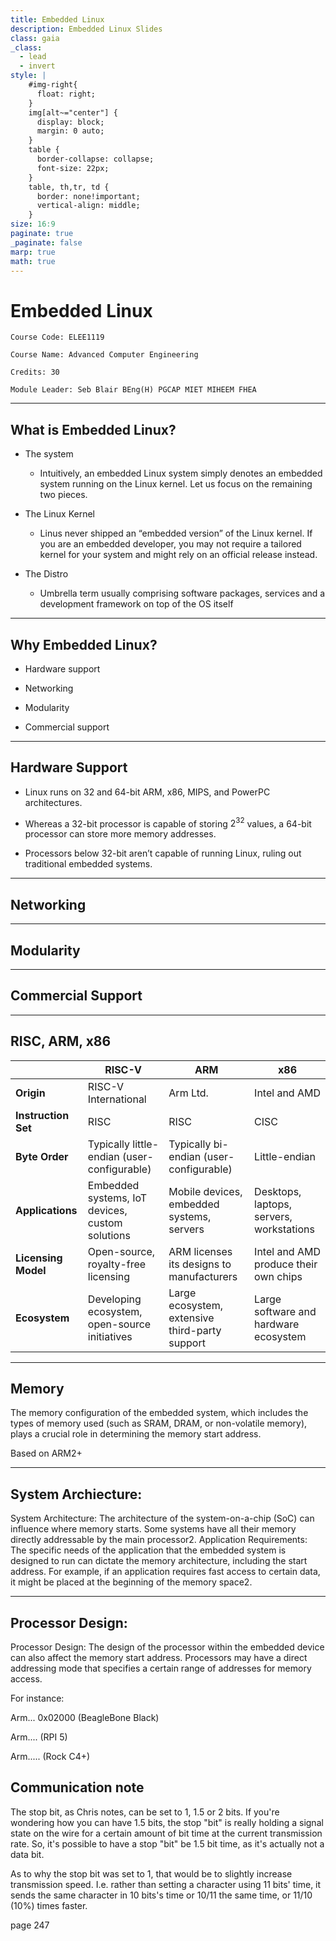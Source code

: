 ```yaml
---
title: Embedded Linux 
description: Embedded Linux Slides
class: gaia
_class:
  - lead
  - invert
style: |
    #img-right{
      float: right;
    }
    img[alt~="center"] {
      display: block;
      margin: 0 auto;
    }
    table {
      border-collapse: collapse;
      font-size: 22px;
    }
    table, th,tr, td {
      border: none!important;
      vertical-align: middle;
    }
size: 16:9
paginate: true
_paginate: false
marp: true
math: true
---
```


# Embedded Linux

    Course Code: ELEE1119

    Course Name: Advanced Computer Engineering

    Credits: 30

    Module Leader: Seb Blair BEng(H) PGCAP MIET MIHEEM FHEA

---

## What is Embedded Linux?

- The system
  - Intuitively, an embedded Linux system simply denotes an embedded system running on the Linux kernel. Let us focus on the remaining two pieces.

- The Linux Kernel
  - Linus never shipped an “embedded version” of the Linux kernel. If you are an embedded developer, you may not require a tailored kernel for your system and might rely on an official release instead.

- The Distro 
   - Umbrella term usually comprising software packages, services and a development framework on top of the OS itself

---

## Why Embedded Linux?

- Hardware support

- Networking

- Modularity

- Commercial support

---

## Hardware Support

- Linux runs on 32 and 64-bit ARM, x86, MIPS, and PowerPC architectures. 

- Whereas a 32-bit processor is capable of storing $2^{32}$ values, a 64-bit processor can store more memory addresses. 

- Processors below 32-bit aren’t capable of running Linux, ruling out traditional embedded systems.


<!--
- Microprocessor without Interlocked Pipelined Stages (MIPS) RISC design
- 
-->

--- 

## Networking



---

## Modularity


---

## Commercial Support

---
## RISC, ARM, x86

||RISC-V	|ARM|	x86|
|---|---|---|----|
|**Origin**	|RISC-V International|	Arm Ltd.|	Intel and AMD|
|**Instruction Set**|	RISC|	RISC |	CISC |
|**Byte Order**|	Typically little-endian (user-configurable)|	Typically bi-endian (user-configurable)|	Little-endian|
|**Applications**|	Embedded systems, IoT devices, custom solutions|	Mobile devices, embedded systems, servers|	Desktops, laptops, servers, workstations|
|**Licensing Model**|	Open-source, royalty-free licensing|	ARM licenses its designs to manufacturers|	Intel and AMD produce their own chips|
|**Ecosystem**|	Developing ecosystem, open-source initiatives|	Large ecosystem, extensive third-party support|	Large software and hardware ecosystem|

<!--

ARM - Advanced RISC Machines
visit RISE RISC Software Ecosystem -> https://riseproject.dev/

-->
---

## Memory 

The memory configuration of the embedded system, which includes the types of memory used (such as SRAM, DRAM, or non-volatile memory), plays a crucial role in determining the memory start address.

Based on ARM2+

---

## System Archiecture:

System Architecture: The architecture of the system-on-a-chip (SoC) can influence where memory starts. Some systems have all their memory directly addressable by the main processor2.
Application Requirements: The specific needs of the application that the embedded system is designed to run can dictate the memory architecture, including the start address. For example, if an application requires fast access to certain data, it might be placed at the beginning of the memory space2.

---

## Processor Design:

Processor Design: The design of the processor within the embedded device can also affect the memory start address. Processors may have a direct addressing mode that specifies a certain range of addresses for memory access.

For instance: 

Arm... 0x02000 (BeagleBone Black)

Arm.... (RPI 5)

Arm..... (Rock C4+)


## Communication note

The stop bit, as Chris notes, can be set to 1, 1.5 or 2 bits. If you're wondering how you can have 1.5 bits, the stop "bit" is really holding a signal state on the wire for a certain amount of bit time at the current transmission rate. So, it's possible to have a stop "bit" be 1.5 bit time, as it's actually not a data bit.

As to why the stop bit was set to 1, that would be to slightly increase transmission speed. I.e. rather than setting a character using 11 bits' time, it sends the same character in 10 bits's time or 10/11 the same time, or 11/10 (10%) times faster.

page 247 [](../../../BeagleBoneBlack/ARM_Technical_Document.pdf)
